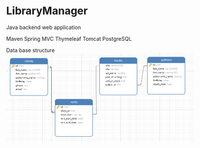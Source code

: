 # LibraryManager
Java backend web application

Maven
Spring MVC
Thymeleaf
Tomcat
PostgreSQL

Data base structure
![](readme_files/db_structure.png)
